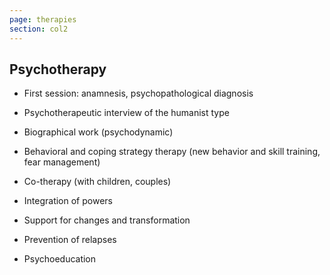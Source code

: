 ```yaml
---
page: therapies
section: col2
---
```

## Psychotherapy


* First session: anamnesis, psychopathological diagnosis

* Psychotherapeutic interview of the humanist type

* Biographical work (psychodynamic)

* Behavioral and coping strategy therapy (new behavior and skill training, fear management)

* Co-therapy (with children, couples)

* Integration of powers

* Support for changes and transformation

* Prevention of relapses

* Psychoeducation
